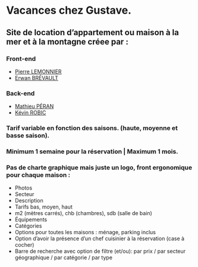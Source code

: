 # Vacances chez Gustave.

## Site de location d’appartement ou maison à la mer et à la montagne créee par :

### Front-end

- [Pierre LEMONNIER](https://github.com/PierreL35120)
- [Erwan BRÉVAULT](https://github.com/erwanbrev)

### Back-end

- [Mathieu PÉRAN](https://github.com/Mathieu-URA)
- [Kévin ROBIC](https://github.com/Kero3333)

### Tarif variable en fonction des saisons. (haute, moyenne et basse saison).

### Minimum 1 semaine pour la réservation | Maximum 1 mois.

### Pas de charte graphique mais juste un logo, front ergonomique pour chaque maison :

- Photos
- Secteur
- Description
- Tarifs bas, moyen, haut
- m2 (mètres carrés), chb (chambres), sdb (salle de bain)
- Équipements
- Catégories
- Options pour toutes les maisons : ménage, parking inclus
- Option d’avoir la présence d’un chef cuisinier à la réservation (case à cocher)
- Barre de recherche avec option de filtre (et/ou): par prix / par secteur géographique / par catégorie / par type
